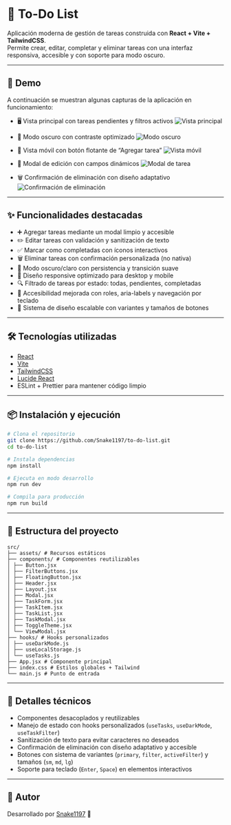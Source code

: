 # 📝 To-Do List

Aplicación moderna de gestión de tareas construida con **React + Vite + TailwindCSS**.  
Permite crear, editar, completar y eliminar tareas con una interfaz responsiva, accesible y con soporte para modo oscuro.

---

## 🚀 Demo

A continuación se muestran algunas capturas de la aplicación en funcionamiento:

- 🖥️ Vista principal con tareas pendientes y filtros activos
  ![Vista principal](public/main-view.png)

- 🌙 Modo oscuro con contraste optimizado
  ![Modo oscuro](public/dark-mode.png)

- 📱 Vista móvil con botón flotante de “Agregar tarea”
  ![Vista móvil](public/mobile-view.png)

- 📝 Modal de edición con campos dinámicos
  ![Modal de tarea](public/task-modal.png)

- 🗑️ Confirmación de eliminación con diseño adaptativo
  ![Confirmación de eliminación](public/delete-confirmation.png)

---

## ✨ Funcionalidades destacadas

- ➕ Agregar tareas mediante un modal limpio y accesible
- ✏️ Editar tareas con validación y sanitización de texto
- ✅ Marcar como completadas con íconos interactivos
- 🗑️ Eliminar tareas con confirmación personalizada (no nativa)
- 🌙 Modo oscuro/claro con persistencia y transición suave
- 📱 Diseño responsive optimizado para desktop y mobile
- 🔍 Filtrado de tareas por estado: todas, pendientes, completadas
- 🧠 Accesibilidad mejorada con roles, aria-labels y navegación por teclado
- 🎨 Sistema de diseño escalable con variantes y tamaños de botones

---

## 🛠️ Tecnologías utilizadas

- [React](https://react.dev/)
- [Vite](https://vitejs.dev/)
- [TailwindCSS](https://tailwindcss.com/)
- [Lucide React](https://lucide.dev/)
- ESLint + Prettier para mantener código limpio

---

## 📦 Instalación y ejecución

```bash
# Clona el repositorio
git clone https://github.com/Snake1197/to-do-list.git
cd to-do-list

# Instala dependencias
npm install

# Ejecuta en modo desarrollo
npm run dev

# Compila para producción
npm run build
```

---

## 📂 Estructura del proyecto

```
src/
├── assets/ # Recursos estáticos
├── components/ # Componentes reutilizables
│ ├── Button.jsx
│ ├── FilterButtons.jsx
│ ├── FloatingButton.jsx
│ ├── Header.jsx
│ ├── Layout.jsx
│ ├── Modal.jsx
│ ├── TaskForm.jsx
│ ├── TaskItem.jsx
│ ├── TaskList.jsx
│ ├── TaskModal.jsx
│ ├── ToggleTheme.jsx
│ └── ViewModal.jsx
├── hooks/ # Hooks personalizados
│ ├── useDarkMode.js
│ ├── useLocalStorage.js
│ └── useTasks.js
├── App.jsx # Componente principal
├── index.css # Estilos globales + Tailwind
└── main.js # Punto de entrada
```

---

## 🧪 Detalles técnicos

- Componentes desacoplados y reutilizables
- Manejo de estado con hooks personalizados (`useTasks`, `useDarkMode`, `useTaskFilter`)
- Sanitización de texto para evitar caracteres no deseados
- Confirmación de eliminación con diseño adaptativo y accesible
- Botones con sistema de variantes (`primary`, `filter`, `activeFilter`) y tamaños (`sm`, `md`, `lg`)
- Soporte para teclado (`Enter`, `Space`) en elementos interactivos

---

## 📌 Autor

Desarrollado por [Snake1197](https://github.com/Snake1197) 🐍

```

```

```

```

